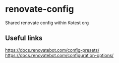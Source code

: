 # renovate-config
Shared renovate config within Kotest org

## Useful links
https://docs.renovatebot.com/config-presets/
https://docs.renovatebot.com/configuration-options/
